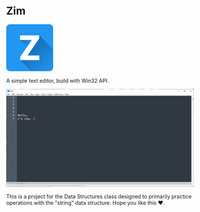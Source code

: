 # Zim

<img src="https://github.com/SnowNation101/Zim/blob/main/pics/Zim.png" alt="logo" style="width: 25%; height: 25%;"/>

A simple text editor, build with Win32 API.

<img src="https://github.com/SnowNation101/Zim/blob/main/pics/Hello_Zim.jpg" alt="demo" />

This is a project for the Data Structures class designed to primarily practice operations with the "string" data structure. Hope you like this :heart:.​
